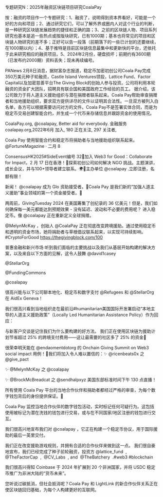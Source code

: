 专题研究N：2025年融资区块链项目研究CoalaPay

按：融资的项目作一个专题研究：1、融资了，说明得到资本界看好，可能是一个好的方向和项目；2、通过研究它们，可以了解外界或圈内人对这个行业的判断，是一种研究区块链发展趋势的捷径和正确的路；3、之前的区块链人物、项目系列研究也基本是追一些热点或按版块研究，已有1000期；基本也将常见的项目和区块链人物研究的差不多；正好可以告一段落（前期落下的一些已计划的还要继续，在1000期以内）；4、基于推特是目前区块链信息最集中和更新快的平台，还依托于此来研究相应的融资项目。5、2024年2月份，硬盘损坏；前期约有3600期（已发布约2000期）资料丢失；现未再续编号。

PANews 2月8日消息，据财富杂志报道，稳定币加密初创公司Coala Pay完成350万美元种子轮融资，Castle Island Ventures领投，Lattice Fund、Factor Capital以及加密慈善平台The Giving Block的创始人参与投资。公司将利用本轮融资的资金扩大团队，招聘具有联合国和美国政府工作经验的员工。
据介绍，该公司致力于将人道主义援助组织与潜在捐赠者联系起来。Coala Pay帮助审查捐赠者和当地援助组织，要求双方提供详尽的文件以证明其合法性。一旦双方被列入白名单，各方可以根据需要访问对方的文件。Coala Pay不是签署实体合同，而是为稳定币交易创建智能合约，并生成一个代币来存储信息并跟踪资金的使用情况。

CoalaPay.org,
@coalapay,
Better aid for everybody.
金融服务coalapay.org,2022年6月 加入,
180 正在关注,
297 关注者,

Coala Pay 使用智能合约和稳定币将捐助者与当地援助组织联系起来。@FortuneMagazine
·
二月 8

ConsensusHK2025#SideEvent编号 32🚀加入 Web3 for Good：Collaborate for Impact，2 月 17 日在香港！🎉探索初创公司如何解决 NGO 挑战。主题演讲，成长会议，并与100+领导者建立联系。🌍🤝主办单位
@coalapay
.立即注册，名额有限！

新闻！
@coalapay
成为 Glo 资助接受者。🍃Coala Pay 是我们新的“加强人道主义援助”事业领域的第一个资金接受者。🧵

两周前，GivingTuesday 2024 在美国筹集了创纪录的 36 亿美元！但是，我们如何确保每一美元都能达到预期效果 - 没有延迟、波动和不必要的费用呢？
进入稳定币。像
@coalapay
正在重新定义全球捐赠。

@MelynMcKay
，创始人
@CoalaPay
正在彻底改变跨境援助。通过使用稳定币和透明的资金市场，她将捐助者与草根倡议联系起来，以实现可持续影响。#CryptoForGood https://thegivingblock.com/100

普惠金融和新兴市场
听到我们面临的主要挑战以及我们从基层开始构建的解决方案，以及来自以下方面的见解，这令人鼓舞
@david1casey
 
@StellarOrg
 
@FundingCommons
 
@coalapay

很高兴能与以下公司聊本地化、稳定币和数字支付
@Refugees
和
@StellarOrg
在 AidEx Geneva！

我们很高兴看到当地组织走在最前沿#humanitarian美国国际开发署启动“本地主导的人道主义援助政策”（Locally Led Humanitarian Assistance Policy）作为回应：

与新客户交谈是记住我们为什么要构建的好方法。
我们正在使用区块链为援助计划节省超过 25% 的跨境支付费用——这让最需要的社区多了 25% 的资金🐨

很荣幸明天能在
@endaomentdotorg
的 Onchain Giving Summit on Web3 social impact 用例！💚我们将加入令人难以置信的：✨ 
@ricenbeats0x
之
@give_pact
 
✨ 
@MelynMcKay
之
@coalapay
 
✨ 
@BrockMcBreadcat
之
@sendhalpxyz
美国东部标准时间下午 130 点直播！

所有使用 Coala Pay 平台的当地合作伙伴和捐助者都经过严格的审查，为每个数字钱包背后的身份提供保证。🔐

Coala Pay 监控当地合作伙伴的数字钱包活动，实时标记任何可疑行为。这包括使用被标记为潜在洗钱的钱包进行交易，或与在不同国家/地区注册的钱包进行交互。

我们很高兴地宣布我们对
@coalapay
，它正在构建一个稳定币协议，用于国际援助的最后一英里交付。

我们正在改变援助游戏规则，并拥有合适的合作伙伴来做到这一点。
我们很自豪地宣布，我们已经完成了种子前轮融资，投资方
@lattice_fund
⁩ , ⁦
@TheFactorCap
⁩ , ⁦
@CV_Labs
⁩ , and ⁦
@TheBatchery
⁩ .#web3 #blockchain

我们很高兴得知 Coinbase 于 2024 年扩展到 20 个非洲国家，并将 USDC 稳定币推广为非洲大陆的“货币未来”。

您听说过碳抵消，但社会抵消呢？Coala Pay 和 LightLink 的新合作伙伴关系正在使区块链回归基础，为每个人构建更好的互联网。